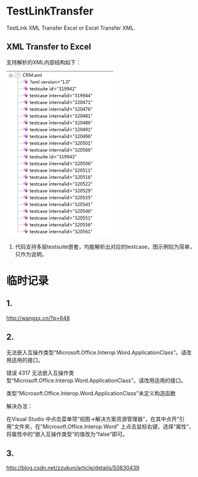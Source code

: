 # TestLinkTransfer  

TestLink XML Transfer Excel or Excel Transfer XML.

## XML Transfer to Excel

支持解析的XML内部结构如下：

![pic1](/Resource/Image/pic1.png)

1. 代码支持多层testsuite嵌套，均能解析出对应的testcase，图示例较为简单，只作为说明。


# 临时记录
## 1.
http://wangsx.cn/?p=648

## 2.
无法嵌入互操作类型“Microsoft.Office.Interop.Word.ApplicationClass”。请改用适用的接口。


错误 4317 无法嵌入互操作类型“Microsoft.Office.Interop.Word.ApplicationClass”。请改用适用的接口。

类型“Microsoft.Office.Interop.Word.ApplicationClass”未定义构造函数

解决办法：

在Visual Studio 中点击菜单项“视图->解决方案资源管理器”，在其中点开“引用”文件夹，在"Microsoft.Office.Interop.Word" 上点击鼠标右键，选择“属性”，将属性中的“嵌入互操作类型”的值改为“false”即可。

## 3.  
http://blog.csdn.net/zzukun/article/details/50830439

